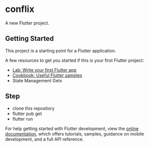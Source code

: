 # conflix

A new Flutter project.

## Getting Started

This project is a starting point for a Flutter application.

A few resources to get you started if this is your first Flutter project:

- [Lab: Write your first Flutter app](https://docs.flutter.dev/get-started/codelab)
- [Cookbook: Useful Flutter samples](https://docs.flutter.dev/cookbook)
- State Management Getx

## Step
- clone this repository
- flutter pub get
- flutter run

For help getting started with Flutter development, view the
[online documentation](https://docs.flutter.dev/), which offers tutorials,
samples, guidance on mobile development, and a full API reference.

